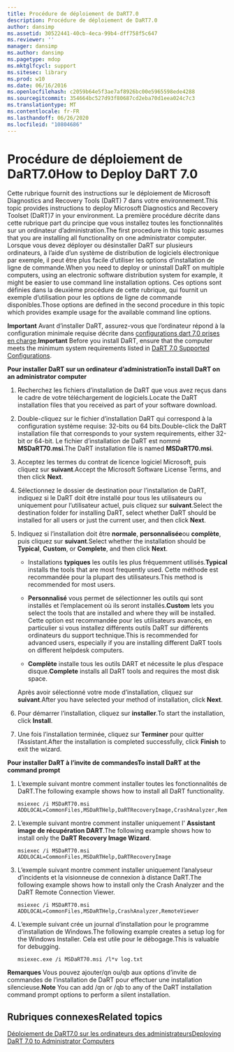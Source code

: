 ```yaml
---
title: Procédure de déploiement de DaRT7.0
description: Procédure de déploiement de DaRT7.0
author: dansimp
ms.assetid: 30522441-40cb-4eca-99b4-dff758f5c647
ms.reviewer: ''
manager: dansimp
ms.author: dansimp
ms.pagetype: mdop
ms.mktglfcycl: support
ms.sitesec: library
ms.prod: w10
ms.date: 06/16/2016
ms.openlocfilehash: c2059b64e5f3ae7af8926bc00e5965598ede4288
ms.sourcegitcommit: 354664bc527d93f80687cd2eba70d1eea024c7c3
ms.translationtype: MT
ms.contentlocale: fr-FR
ms.lasthandoff: 06/26/2020
ms.locfileid: "10804686"
---
```

# <span data-ttu-id="9006c-103">Procédure de déploiement de DaRT7.0</span><span class="sxs-lookup"><span data-stu-id="9006c-103">How to Deploy DaRT 7.0</span></span>


<span data-ttu-id="9006c-104">Cette rubrique fournit des instructions sur le déploiement de Microsoft Diagnostics and Recovery Tools (DaRT) 7 dans votre environnement.</span><span class="sxs-lookup"><span data-stu-id="9006c-104">This topic provides instructions to deploy Microsoft Diagnostics and Recovery Toolset (DaRT)7 in your environment.</span></span> <span data-ttu-id="9006c-105">La première procédure décrite dans cette rubrique part du principe que vous installez toutes les fonctionnalités sur un ordinateur d’administration.</span><span class="sxs-lookup"><span data-stu-id="9006c-105">The first procedure in this topic assumes that you are installing all functionality on one administrator computer.</span></span> <span data-ttu-id="9006c-106">Lorsque vous devez déployer ou désinstaller DaRT sur plusieurs ordinateurs, à l’aide d’un système de distribution de logiciels électronique par exemple, il peut être plus facile d’utiliser les options d’installation de ligne de commande.</span><span class="sxs-lookup"><span data-stu-id="9006c-106">When you need to deploy or uninstall DaRT on multiple computers, using an electronic software distribution system for example, it might be easier to use command line installation options.</span></span> <span data-ttu-id="9006c-107">Ces options sont définies dans la deuxième procédure de cette rubrique, qui fournit un exemple d’utilisation pour les options de ligne de commande disponibles.</span><span class="sxs-lookup"><span data-stu-id="9006c-107">Those options are defined in the second procedure in this topic which provides example usage for the available command line options.</span></span>

<span data-ttu-id="9006c-108">**Important**  Avant d’installer DaRT, assurez-vous que l’ordinateur répond à la configuration minimale requise décrite dans [configurations dart 7,0 prises en charge](dart-70-supported-configurations-dart-7.md).</span><span class="sxs-lookup"><span data-stu-id="9006c-108">**Important** Before you install DaRT, ensure that the computer meets the minimum system requirements listed in [DaRT 7.0 Supported Configurations](dart-70-supported-configurations-dart-7.md).</span></span>

 

**<span data-ttu-id="9006c-109">Pour installer DaRT sur un ordinateur d’administration</span><span class="sxs-lookup"><span data-stu-id="9006c-109">To install DaRT on an administrator computer</span></span>**

1.  <span data-ttu-id="9006c-110">Recherchez les fichiers d’installation de DaRT que vous avez reçus dans le cadre de votre téléchargement de logiciels.</span><span class="sxs-lookup"><span data-stu-id="9006c-110">Locate the DaRT installation files that you received as part of your software download.</span></span>

2.  <span data-ttu-id="9006c-111">Double-cliquez sur le fichier d’installation DaRT qui correspond à la configuration système requise: 32-bits ou 64 bits.</span><span class="sxs-lookup"><span data-stu-id="9006c-111">Double-click the DaRT installation file that corresponds to your system requirements, either 32-bit or 64-bit.</span></span> <span data-ttu-id="9006c-112">Le fichier d’installation de DaRT est nommé **MSDaRT70.msi**.</span><span class="sxs-lookup"><span data-stu-id="9006c-112">The DaRT installation file is named **MSDaRT70.msi**.</span></span>

3.  <span data-ttu-id="9006c-113">Acceptez les termes du contrat de licence logiciel Microsoft, puis cliquez sur **suivant**.</span><span class="sxs-lookup"><span data-stu-id="9006c-113">Accept the Microsoft Software License Terms, and then click **Next**.</span></span>

4.  <span data-ttu-id="9006c-114">Sélectionnez le dossier de destination pour l’installation de DaRT, indiquez si le DaRT doit être installé pour tous les utilisateurs ou uniquement pour l’utilisateur actuel, puis cliquez sur **suivant**.</span><span class="sxs-lookup"><span data-stu-id="9006c-114">Select the destination folder for installing DaRT, select whether DaRT should be installed for all users or just the current user, and then click **Next**.</span></span>

5.  <span data-ttu-id="9006c-115">Indiquez si l’installation doit être **normale**, **personnalisée**ou **complète**, puis cliquez sur **suivant**.</span><span class="sxs-lookup"><span data-stu-id="9006c-115">Select whether the installation should be **Typical**, **Custom**, or **Complete**, and then click **Next**.</span></span>

    -   <span data-ttu-id="9006c-116">Installations **typiques** les outils les plus fréquemment utilisés.</span><span class="sxs-lookup"><span data-stu-id="9006c-116">**Typical** installs the tools that are most frequently used.</span></span> <span data-ttu-id="9006c-117">Cette méthode est recommandée pour la plupart des utilisateurs.</span><span class="sxs-lookup"><span data-stu-id="9006c-117">This method is recommended for most users.</span></span>

    -   <span data-ttu-id="9006c-118">**Personnalisé** vous permet de sélectionner les outils qui sont installés et l’emplacement où ils seront installés.</span><span class="sxs-lookup"><span data-stu-id="9006c-118">**Custom** lets you select the tools that are installed and where they will be installed.</span></span> <span data-ttu-id="9006c-119">Cette option est recommandée pour les utilisateurs avancés, en particulier si vous installez différents outils DaRT sur différents ordinateurs du support technique.</span><span class="sxs-lookup"><span data-stu-id="9006c-119">This is recommended for advanced users, especially if you are installing different DaRT tools on different helpdesk computers.</span></span>

    -   <span data-ttu-id="9006c-120">**Complète** installe tous les outils DART et nécessite le plus d’espace disque.</span><span class="sxs-lookup"><span data-stu-id="9006c-120">**Complete** installs all DaRT tools and requires the most disk space.</span></span>

    <span data-ttu-id="9006c-121">Après avoir sélectionné votre mode d’installation, cliquez sur **suivant**.</span><span class="sxs-lookup"><span data-stu-id="9006c-121">After you have selected your method of installation, click **Next**.</span></span>

6.  <span data-ttu-id="9006c-122">Pour démarrer l’installation, cliquez sur **installer**.</span><span class="sxs-lookup"><span data-stu-id="9006c-122">To start the installation, click **Install**.</span></span>

7.  <span data-ttu-id="9006c-123">Une fois l’installation terminée, cliquez sur **Terminer** pour quitter l’Assistant.</span><span class="sxs-lookup"><span data-stu-id="9006c-123">After the installation is completed successfully, click **Finish** to exit the wizard.</span></span>

**<span data-ttu-id="9006c-124">Pour installer DaRT à l’invite de commandes</span><span class="sxs-lookup"><span data-stu-id="9006c-124">To install DaRT at the command prompt</span></span>**

1.  <span data-ttu-id="9006c-125">L’exemple suivant montre comment installer toutes les fonctionnalités de DaRT.</span><span class="sxs-lookup"><span data-stu-id="9006c-125">The following example shows how to install all DaRT functionality.</span></span>

    ``` syntax
    msiexec /i MSDaRT70.msi ADDLOCAL=CommonFiles,MSDaRTHelp,DaRTRecoveryImage,CrashAnalyzer,RemoteViewer 
    ```

2.  <span data-ttu-id="9006c-126">L’exemple suivant montre comment installer uniquement l' **Assistant image de récupération DART**.</span><span class="sxs-lookup"><span data-stu-id="9006c-126">The following example shows how to install only the **DaRT Recovery Image Wizard**.</span></span>

    ``` syntax
    msiexec /i MSDaRT70.msi ADDLOCAL=CommonFiles,MSDaRTHelp,DaRTRecoveryImage
    ```

3.  <span data-ttu-id="9006c-127">L’exemple suivant montre comment installer uniquement l’analyseur d’incidents et la visionneuse de connexion à distance DaRT.</span><span class="sxs-lookup"><span data-stu-id="9006c-127">The following example shows how to install only the Crash Analyzer and the DaRT Remote Connection Viewer.</span></span>

    ``` syntax
    msiexec /i MSDaRT70.msi ADDLOCAL=CommonFiles,MSDaRTHelp,CrashAnalyzer,RemoteViewer 
    ```

4.  <span data-ttu-id="9006c-128">L’exemple suivant crée un journal d’installation pour le programme d’installation de Windows.</span><span class="sxs-lookup"><span data-stu-id="9006c-128">The following example creates a setup log for the Windows Installer.</span></span> <span data-ttu-id="9006c-129">Cela est utile pour le débogage.</span><span class="sxs-lookup"><span data-stu-id="9006c-129">This is valuable for debugging.</span></span>

    ``` syntax
    msiexec.exe /i MSDaRT70.msi /l*v log.txt 
    ```

<span data-ttu-id="9006c-130">**Remarques**  Vous pouvez ajouter/qn ou/qb aux options d’invite de commandes de l’installation de DaRT pour effectuer une installation silencieuse.</span><span class="sxs-lookup"><span data-stu-id="9006c-130">**Note** You can add /qn or /qb to any of the DaRT installation command prompt options to perform a silent installation.</span></span>

 

## <span data-ttu-id="9006c-131">Rubriques connexes</span><span class="sxs-lookup"><span data-stu-id="9006c-131">Related topics</span></span>


[<span data-ttu-id="9006c-132">Déploiement de DaRT7.0 sur les ordinateurs des administrateurs</span><span class="sxs-lookup"><span data-stu-id="9006c-132">Deploying DaRT 7.0 to Administrator Computers</span></span>](deploying-dart-70-to-administrator-computers-dart-7.md)

 

 





